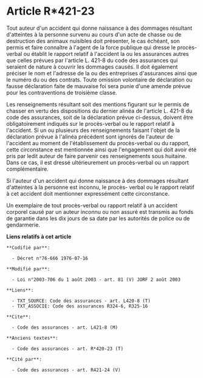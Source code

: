 # Article R*421-23

Tout auteur d'un accident qui donne naissance à des dommages résultant d'atteintes à la personne survenu au cours d'un acte
de chasse ou de destruction des animaux nuisibles doit présenter, le cas échéant, son permis et faire connaître à l'agent de
la force publique qui dresse le procès-verbal ou établit le rapport relatif à l'accident la ou les assurances autres que
celles prévues par l'article L. 421-8 du code des assurances qui seraient de nature à couvrir les dommages causés. Il doit
également préciser le nom et l'adresse de la ou des entreprises d'assurances ainsi que le numéro du ou des contrats. Toute
omission volontaire de déclaration ou fausse déclaration faite de mauvaise foi sera punie d'une amende prévue pour les
contraventions de troisième classe.

Les renseignements résultant soit des mentions figurant sur le permis de chasser en vertu des dispositions du dernier alinéa
de l'article L. 421-8 du code des assurances, soit de la déclaration prévue ci-dessus, doivent être obligatoirement indiqués
sur le procès-verbal ou le rapport relatif à l'accident. Si un ou plusieurs des renseignements faisant l'objet de la
déclaration prévue à l'alinéa précédent sont ignorés de l'auteur de l'accident au moment de l'établissement du procès-verbal
ou du rapport, cette circonstance est mentionnée ainsi que l'engagement qui doit avoir été pris par ledit auteur de faire
parvenir ces renseignements sous huitaine. Dans ce cas, il est dressé ultérieurement un procès-verbal ou un rapport
complémentaire.

Si l'auteur d'un accident qui donne naissance à des dommages résultant d'atteintes à la personne est inconnu, le procès-
verbal ou le rapport relatif à cet accident doit mentionner expressément cette circonstance.

Un exemplaire de tout procès-verbal ou rapport relatif à un accident corporel causé par un auteur inconnu ou non assuré est
transmis au fonds de garantie dans les dix jours de sa date par les autorités de police ou de gendarmerie.

**Liens relatifs à cet article**

	**Codifié par**:

	  - Décret n°76-666 1976-07-16

	**Modifié par**:

	  - Loi n°2003-706 du 1 août 2003 - art. 81 (V) JORF 2 août 2003

	**Liens**:

	  - TXT_SOURCE: Code des assurances - art. L420-8 (T)
	  - TXT_ASSOCIE: Code des assurances R324-6, R325-16

	**Cite**:

	  - Code des assurances - art. L421-8 (M)

	**Anciens textes**:

	  - Code des assurances - art. R*420-23 (T)

	**Cité par**:

	  - Code des assurances - art. R421-24 (V)
